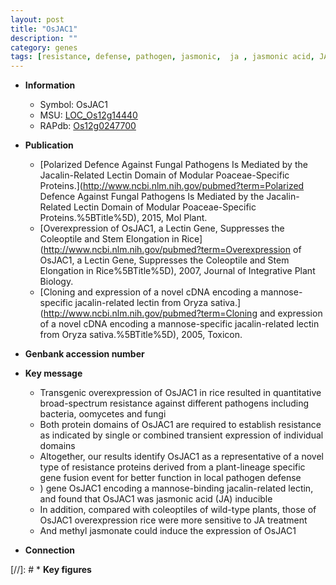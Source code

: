 ```yaml
---
layout: post
title: "OsJAC1"
description: ""
category: genes
tags: [resistance, defense, pathogen, jasmonic,  ja , jasmonic acid, JA, jasmonate, methyl jasmonate]
---
```


* **Information**  
    + Symbol: OsJAC1  
    + MSU: [LOC_Os12g14440](http://rice.plantbiology.msu.edu/cgi-bin/ORF_infopage.cgi?orf=LOC_Os12g14440)  
    + RAPdb: [Os12g0247700](http://rapdb.dna.affrc.go.jp/viewer/gbrowse_details/irgsp1?name=Os12g0247700)  

* **Publication**  
    + [Polarized Defence Against Fungal Pathogens Is Mediated by the Jacalin-Related Lectin Domain of Modular Poaceae-Specific Proteins.](http://www.ncbi.nlm.nih.gov/pubmed?term=Polarized Defence Against Fungal Pathogens Is Mediated by the Jacalin-Related Lectin Domain of Modular Poaceae-Specific Proteins.%5BTitle%5D), 2015, Mol Plant.
    + [Overexpression of OsJAC1, a Lectin Gene, Suppresses the Coleoptile and Stem Elongation in Rice](http://www.ncbi.nlm.nih.gov/pubmed?term=Overexpression of OsJAC1, a Lectin Gene, Suppresses the Coleoptile and Stem Elongation in Rice%5BTitle%5D), 2007, Journal of Integrative Plant Biology.
    + [Cloning and expression of a novel cDNA encoding a mannose-specific jacalin-related lectin from Oryza sativa.](http://www.ncbi.nlm.nih.gov/pubmed?term=Cloning and expression of a novel cDNA encoding a mannose-specific jacalin-related lectin from Oryza sativa.%5BTitle%5D), 2005, Toxicon.

* **Genbank accession number**  

* **Key message**  
    + Transgenic overexpression of OsJAC1 in rice resulted in quantitative broad-spectrum resistance against different pathogens including bacteria, oomycetes and fungi
    + Both protein domains of OsJAC1 are required to establish resistance as indicated by single or combined transient expression of individual domains
    + Altogether, our results identify OsJAC1 as a representative of a novel type of resistance proteins derived from a plant-lineage specific gene fusion event for better function in local pathogen defense
    + ) gene OsJAC1 encoding a mannose-binding jacalin-related lectin, and found that OsJAC1 was jasmonic acid (JA) inducible
    + In addition, compared with coleoptiles of wild-type plants, those of OsJAC1 overexpression rice were more sensitive to JA treatment
    + And methyl jasmonate could induce the expression of OsJAC1

* **Connection**  

[//]: # * **Key figures**  


